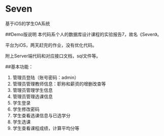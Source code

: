 # Seven
基于iOS的学生OA系统

##Demo版说明
本代码系个人的数据库设计课程的实验报告7，故名《Seven》。

平台为iOS，两天赶完的作业，没有优化代码。

附上Server端代码和对应接口文档，sql文件等。

##基本功能：
1. 管理员登陆（账号密码：admin）
2. 管理员管理教师信息：职称和薪资的增删改查等
3. 管理员管理学生信息
4. 管理员管理选课信息
5. 学生登录
6. 学生修改密码
7. 学生查看选课信息与已选学分
8. 学生选课
9. 学生查看课程成绩，计算平均分等

